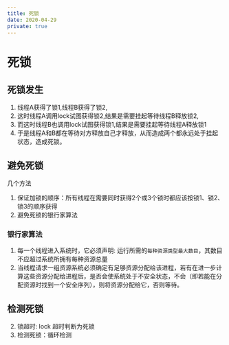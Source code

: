 ```yaml
---
title: 死锁
date: 2020-04-29
private: true
---
```

# 死锁
## 死锁发生
1. 线程A获得了锁1,线程B获得了锁2,
2. 这时线程A调用lock试图获得锁2,结果是需要挂起等待线程B释放锁2,
3. 而这时线程B也调用lock试图获得锁1,结果是需要挂起等待线程A释放锁1
4. 于是线程A和B都在等待对方释放自己才释放，从而造成两个都永远处于挂起状态，造成死锁。

## 避免死锁
几个方法
1. 保证加锁的顺序：所有线程在需要同时获得2个或3个锁时都应该按锁1、锁2、锁3的顺序获得
2. 避免死锁的银行家算法

### 银行家算法
1. 每一个线程进入系统时，它必须声明: 运行所需的`每种资源类型最大数目`，其数目不应超过系统所拥有每种资源总量
2. 当线程请求一组资源系统必须确定有足够资源分配给该进程，若有在进一步计算这些资源分配给进程后，是否会使系统处于不安全状态，不会（即若能在分配资源时找到一个安全序列），则将资源分配给它，否则等待。

## 检测死锁
2. 锁超时: lock 超时判断为死锁
3. 检测死锁：循环检测

